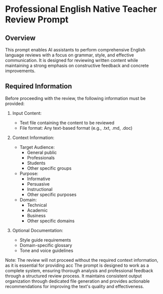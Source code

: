 # Professional English Native Teacher Review Prompt

## Overview

This prompt enables AI assistants to perform comprehensive English language reviews with a focus on grammar, style, and effective communication. It is designed for reviewing written content while maintaining a strong emphasis on constructive feedback and concrete improvements.

## Required Information

Before proceeding with the review, the following information must be provided:

1. Input Content:
   - Text file containing the content to be reviewed
   - File format: Any text-based format (e.g., .txt, .md, .doc)

2. Context Information:
   - Target Audience:
     - General public
     - Professionals
     - Students
     - Other specific groups
   - Purpose:
     - Informative
     - Persuasive
     - Instructional
     - Other specific purposes
   - Domain:
     - Technical
     - Academic
     - Business
     - Other specific domains

3. Optional Documentation:
   - Style guide requirements
   - Domain-specific glossary
   - Tone and voice guidelines

Note: The review will not proceed without the required context information, as it is essential for providing acc
The prompt is designed to work as a complete system, ensuring thorough analysis and professional feedback through a structured review process. It maintains consistent output organization through dedicated file generation and provides actionable recommendations for improving the text's quality and effectiveness.